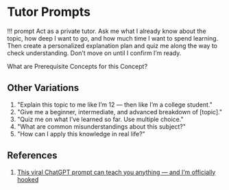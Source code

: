 # Tutor Prompts

!!! prompt
    Act as a private tutor. Ask me what I already know about the topic, how deep I want to go, and how much time I want to spend learning. Then create a personalized explanation plan and quiz me along the way to check understanding. Don’t move on until I confirm I’m ready.

What are Prerequisite Concepts for this Concept?

## Other Variations

1. "Explain this topic to me like I’m 12 — then like I’m a college student."
1. "Give me a beginner, intermediate, and advanced breakdown of [topic]."
1. "Quiz me on what I’ve learned so far. Use multiple choice."
1. "What are common misunderstandings about this subject?"
1. "How can I apply this knowledge in real life?"

## References

1. [This viral ChatGPT prompt can teach you anything — and I’m officially hooked](https://www.tomsguide.com/ai/this-viral-chatgpt-prompt-can-teach-you-anything-and-im-officially-hooked)